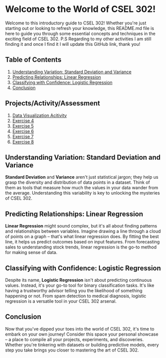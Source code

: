 # Welcome to the World of CSEL 302!

Welcome to this introductory guide to CSEL 302! Whether you're just starting out or looking to refresh your knowledge, this README.md file is here to guide you through some essential concepts and techniques in the exciting field of CSEL 302. 
P.S Regarding to my other activities I am still finding it and once I find it I will update this GitHub link, thank you!

## Table of Contents
1. [Understanding Variation: Standard Deviation and Variance](#understanding-variation-standard-deviation-and-variance)
2. [Predicting Relationships: Linear Regression](#predicting-relationships-linear-regression)
3. [Classifying with Confidence: Logistic Regression](#classifying-with-confidence-logistic-regression)
4. [Conclusion](#conclusion)

## Projects/Activity/Assessment
1. <a href="Data Visualization Acitivity/Data Visualization Activity.ipynb">Data Visualization Acitivity</a>
2. <a href="Exercise 4/2A-BARBADILLO-EXER4.ipynb">Exercise 4</a>
3. <a href="Exercise 5/2A-BARBADILLO-EXER5.ipynb">Exercise 5</a>
4. <a href="Exercise 6/2A-BARBADILLO-EXER6.ipynb">Exercise 6</a>
5. <a href="Exercise 7/2A-BARBADILLO-EXER7.ipynb">Exercise 7</a>
6. <a href="Exercise 8 (MIdterms)/2A-BARBADILLO-MIDTERM.ipynb">Exercise 8</a>

## Understanding Variation: Standard Deviation and Variance

**Standard Deviation** and **Variance** aren't just statistical jargon; they help us grasp the diversity and distribution of data points in a dataset. Think of them as tools that measure how much the values in your data wander from the average. Understanding this variability is key to unlocking the mysteries of CSEL 302.

## Predicting Relationships: Linear Regression

**Linear Regression** might sound complex, but it's all about finding patterns and relationships between variables. Imagine drawing a line through a cloud of points on a graph – that's what linear regression does. By fitting the best line, it helps us predict outcomes based on input features. From forecasting sales to understanding stock trends, linear regression is the go-to method for making sense of data.

## Classifying with Confidence: Logistic Regression

Despite its name, **Logistic Regression** isn't about predicting continuous values. Instead, it's your go-to tool for binary classification tasks. It's like having a trustworthy advisor telling you the likelihood of something happening or not. From spam detection to medical diagnosis, logistic regression is a versatile tool in your CSEL 302 arsenal.

## Conclusion


Now that you've dipped your toes into the world of CSEL 302, it's time to embark on your own journey! Consider this space your personal showcase – a place to compile all your projects, experiments, and discoveries. Whether you're tinkering with datasets or building predictive models, every step you take brings you closer to mastering the art of CSEL 302.
